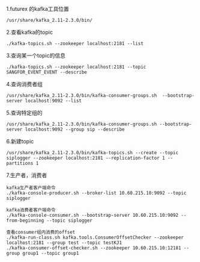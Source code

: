 

1.futurex 的kafka工具位置

```shell
/usr/share/kafka_2.11-2.3.0/bin/
```

2.查看kafka的topic

```shell
./kafka-topics.sh --zookeeper localhost:2181 --list
```

3.查询某一个topic的信息

```shell
./kafka-topics.sh --zookeeper localhost:2181 --topic SANGFOR_EVENT_EVENT --describe
```

4.查询消费者组

```shell
/usr/share/kafka_2.11-2.3.0/bin/kafka-consumer-groups.sh  --bootstrap-server localhost:9092 --list
```

5.查询特定组的

```shell
/usr/share/kafka_2.11-2.3.0/bin/kafka-consumer-groups.sh --bootstrap-server localhost:9092 --group sip --describe
```

6.新建topic

```shell
/usr/share/kafka_2.11-2.3.0/bin/kafka-topics.sh --create --topic siplogger --zookeeper localhost:2181 --replication-factor 1 --partitions 1 
```

7.生产者，消费者

```shell
kafka生产者客户端命令
./kafka-console-producer.sh --broker-list 10.60.215.10:9092 --topic siplogger

kafka消费者客户端命令
./kafka-console-consumer.sh --bootstrap-server 10.60.215.10:9092 --from-beginning --topic siplogger

查看consumer组内消费的offset
./kafka-run-class.sh kafka.tools.ConsumerOffsetChecker --zookeeper localhost:2181 --group test --topic testKJ1
./kafka-consumer-offset-checker.sh --zookeeper 10.60.215.10:12181 --group group1 --topic group1

```


